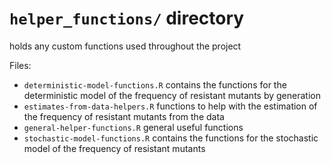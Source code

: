 # `helper_functions/` directory

holds any custom functions used throughout the project

Files:

- `deterministic-model-functions.R` contains the functions for the deterministic model of the frequency of resistant mutants by generation
- `estimates-from-data-helpers.R` functions to help with the estimation of the frequency of resistant mutants from the data
- `general-helper-functions.R` general useful functions
- `stochastic-model-functions.R` contains the functions for the stochastic model of the frequency of resistant mutants
